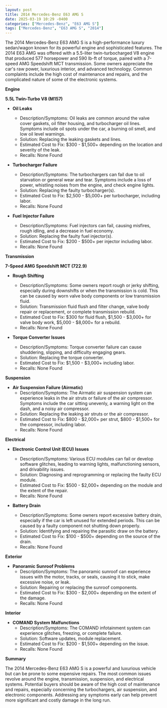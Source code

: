 ```yaml
---
layout: post
title: 2014 Mercedes-Benz E63 AMG S
date: 2025-03-19 10:29 -0400
categories: ["Mercedes-Benz", "E63 AMG S"]
tags: ["Mercedes-Benz", "E63 AMG S", "2014"]
---
```

The 2014 Mercedes-Benz E63 AMG S is a high-performance luxury sedan/wagon known for its powerful engine and sophisticated features. The 2014 E63 AMG was offered with a 5.5-liter twin-turbocharged V8 engine that produced 577 horsepower and 590 lb-ft of torque, paired with a 7-speed AMG Speedshift MCT transmission. Some owners appreciate the car's raw power, luxurious interior, and advanced technology. Common complaints include the high cost of maintenance and repairs, and the complicated nature of some of the electronic systems.

**Engine**

**5.5L Twin-Turbo V8 (M157)**

*   **Oil Leaks**
    *   Description/Symptoms: Oil leaks are common around the valve cover gaskets, oil filter housing, and turbocharger oil lines. Symptoms include oil spots under the car, a burning oil smell, and low oil level warnings.
    *   Solution: Replacing the leaking gaskets and lines.
    *   Estimated Cost to Fix: $300 - $1,500+ depending on the location and severity of the leak.
    *   Recalls: None Found

*   **Turbocharger Failure**
    *   Description/Symptoms: The turbochargers can fail due to oil starvation or general wear and tear. Symptoms include a loss of power, whistling noises from the engine, and check engine lights.
    *   Solution: Replacing the faulty turbocharger(s).
    *   Estimated Cost to Fix: $2,500 - $5,000+ per turbocharger, including labor.
    *   Recalls: None Found

*   **Fuel Injector Failure**
    *   Description/Symptoms: Fuel injectors can fail, causing misfires, rough idling, and a decrease in fuel economy.
    *   Solution: Replacing the faulty fuel injector(s).
    *   Estimated Cost to Fix: $200 - $500+ per injector including labor.
    *   Recalls: None Found

**Transmission**

**7-Speed AMG Speedshift MCT (722.9)**

*   **Rough Shifting**
    *   Description/Symptoms: Some owners report rough or jerky shifting, especially during downshifts or when the transmission is cold. This can be caused by worn valve body components or low transmission fluid.
    *   Solution: Transmission fluid flush and filter change, valve body repair or replacement, or complete transmission rebuild.
    *   Estimated Cost to Fix: $300 for fluid flush, $1,500 - $3,000+ for valve body work, $5,000 - $8,000+ for a rebuild.
    *   Recalls: None Found

*   **Torque Converter Issues**
    *   Description/Symptoms: Torque converter failure can cause shuddering, slipping, and difficulty engaging gears.
    *   Solution: Replacing the torque converter.
    *   Estimated Cost to Fix: $1,500 - $3,000+ including labor.
    *   Recalls: None Found

**Suspension**

*   **Air Suspension Failure (Airmatic)**
    *   Description/Symptoms: The Airmatic air suspension system can experience leaks in the air struts or failure of the air compressor. Symptoms include the car sitting unevenly, a warning light on the dash, and a noisy air compressor.
    *   Solution: Replacing the leaking air struts or the air compressor.
    *   Estimated Cost to Fix: $800 - $2,000+ per strut, $800 - $1,500+ for the compressor, including labor.
    *   Recalls: None Found

**Electrical**

*   **Electronic Control Unit (ECU) Issues**
    *   Description/Symptoms: Various ECU modules can fail or develop software glitches, leading to warning lights, malfunctioning sensors, and drivability issues.
    *   Solution: Diagnosing and reprogramming or replacing the faulty ECU module.
    *   Estimated Cost to Fix: $500 - $2,000+ depending on the module and the extent of the repair.
    *   Recalls: None Found

*   **Battery Drain**
    *   Description/Symptoms: Some owners report excessive battery drain, especially if the car is left unused for extended periods. This can be caused by a faulty component not shutting down properly.
    *   Solution: Identifying and repairing the parasitic draw on the battery.
    *   Estimated Cost to Fix: $100 - $500+ depending on the source of the drain.
    *   Recalls: None Found

**Exterior**

*   **Panoramic Sunroof Problems**
    *   Description/Symptoms: The panoramic sunroof can experience issues with the motor, tracks, or seals, causing it to stick, make excessive noise, or leak.
    *   Solution: Repairing or replacing the sunroof components.
    *   Estimated Cost to Fix: $300 - $2,000+ depending on the extent of the damage.
    *   Recalls: None Found

**Interior**

*   **COMAND System Malfunctions**
    *   Description/Symptoms: The COMAND infotainment system can experience glitches, freezing, or complete failure.
    *   Solution: Software updates, module replacement.
    *   Estimated Cost to Fix: $200 - $1,500+ depending on the issue.
    *   Recalls: None Found

**Summary**

The 2014 Mercedes-Benz E63 AMG S is a powerful and luxurious vehicle but can be prone to some expensive repairs. The most common issues revolve around the engine, transmission, suspension, and electrical systems. Potential buyers should be aware of the high cost of maintenance and repairs, especially concerning the turbochargers, air suspension, and electronic components. Addressing any symptoms early can help prevent more significant and costly damage in the long run.

